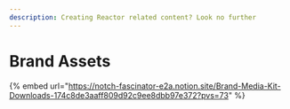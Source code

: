 ```yaml
---
description: Creating Reactor related content? Look no further
---
```


# Brand Assets



{% embed url="https://notch-fascinator-e2a.notion.site/Brand-Media-Kit-Downloads-174c8de3aaff809d92c9ee8dbb97e372?pvs=73" %}
